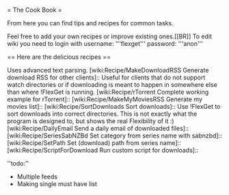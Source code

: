 = The Cook Book =

From here you can find tips and recipes for common tasks.

Feel free to add your own recipes or improve existing ones.[[BR]]
To edit wiki you need to login with username: '''flexget''' password: '''anon'''

== Here are the delicious recipes ==

 [wiki:Recipe/PresetSeries Manage series and multiple feeds easily]::
 [wiki:Recipe/FlexGetUpdater Download FlexGet Releases]::
 [wiki:Recipe/RlsLogDVDRips Download DVDRips From RlsLog with imdb filtering]::
 [wiki:Recipe/HeroesComics Download Heroes comics]::
 Uses advanced text parsing.
 [wiki:Recipe/MakeDownloadRSS Generate download RSS for other clients]::
 Useful for clients that do not support watch directories or if downloading is meant to happen in somewhere else than where !FlexGet is running.
 [wiki:Recipe/rTorrent Complete working example for rTorrent]::
 [wiki:Recipe/MakeMyMoviesRSS Generate my movies list]::
 [wiki:Recipe/SortDownloads Sort downloads]::
 Use !FlexGet to sort downloads into correct directories. This is not exactly what the program is designed to, but shows the real Flexibility of it :)
 [wiki:Recipe/DailyEmail Send a daily email of downloaded files]::
 [wiki:Recipe/SeriesSabNZBd Set category from series name with sabnzbd]::
 [wiki:Recipe/SetPath Set (download) path from series name]::
 [wiki:Recipe/ScriptForDownload Run custom script for downloads]::

''todo:''

 * Multiple feeds
 * Making single must have list
